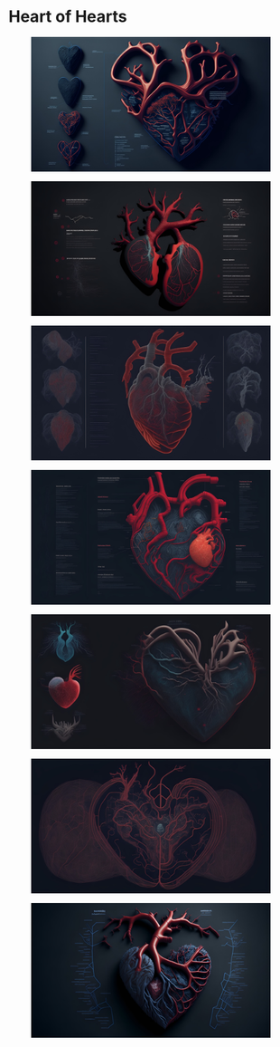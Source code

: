 # Heart of Hearts

<div>

<figure><img src="../../../.gitbook/assets/technical_drawing_landscape_a_map_of_a_human_heart_usi_00 2.jpg" alt=""><figcaption></figcaption></figure>

 

<figure><img src="../../../.gitbook/assets/technical_drawing_landscape_a_map_of_a_human_heart_usi_2.jpg" alt=""><figcaption></figcaption></figure>

 

<figure><img src="../../../.gitbook/assets/technical_drawing_landscape_a_map_of_a_human_heart_usi_3.jpg" alt=""><figcaption></figcaption></figure>

 

<figure><img src="../../../.gitbook/assets/technical_drawing_landscape_a_map_of_a_human_heart_usi_20 4.jpg" alt=""><figcaption></figcaption></figure>

</div>

<div>

<figure><img src="../../../.gitbook/assets/technical_drawing_landscape_a_map_of_a_human_heart_usi_1.jpg" alt=""><figcaption></figcaption></figure>

 

<figure><img src="../../../.gitbook/assets/technical_drawing_landscape_a_map_of_a_human_heart_usi_20.jpg" alt=""><figcaption></figcaption></figure>

 

<figure><img src="../../../.gitbook/assets/technical_drawing_landscape_a_map_of_a_human_heart_usi_20 5.jpg" alt=""><figcaption></figcaption></figure>

</div>
